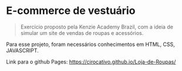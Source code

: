 # E-commerce de vestuário
> Exercício proposto pela Kenzie Academy Brazil, com a ideia de simular um site de vendas de roupas e acessórios.

Para esse projeto, foram necessários conhecimentos em HTML, CSS, JAVASCRIPT.


Link para o github Pages:
https://cirocativo.github.io/Loja-de-Roupas/
